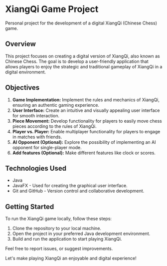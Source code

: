 # XiangQi Game Project

Personal project for the development of a digital XiangQi (Chinese Chess) game.

## Overview
This project focuses on creating a digital version of XiangQi, also known as Chinese Chess. The goal is to develop a user-friendly application that allows players to enjoy the strategic and traditional gameplay of XiangQi in a digital environment.

## Objectives
1. **Game Implementation:** Implement the rules and mechanics of XiangQi, ensuring an authentic gaming experience.
2. **User Interface:** Create an intuitive and visually appealing user interface for smooth interaction.
3. **Piece Movement:** Develop functionality for players to easily move chess pieces according to the rules of XiangQi.
4. **Player vs. Player:** Enable multiplayer functionality for players to engage in matches with friends.
5. **AI Opponent (Optional):** Explore the possibility of implementing an AI opponent for single-player mode.
6. **Add features (Optional):**
Make different features like clock or scores.

## Technologies Used
- Java
- JavaFX - Used for creating the graphical user interface.
- Git and GitHub - Version control and collaborative development.

## Getting Started
To run the XiangQi game locally, follow these steps:

1. Clone the repository to your local machine.
2. Open the project in your preferred Java development environment.
3. Build and run the application to start playing XiangQi.

Feel free to report issues, or suggest improvements.

Let's make playing XiangQi an enjoyable and digital experience!
